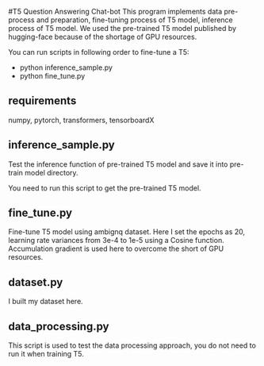 #T5 Question Answering Chat-bot
This program implements data pre-process and preparation, fine-tuning 
process of T5 model, inference process of T5 model. We used the pre-trained 
T5 model published by hugging-face because of the shortage of GPU resources.

You can run scripts in following order to fine-tune a T5:

* python inference_sample.py
* python fine_tune.py

## requirements
numpy, pytorch, transformers, tensorboardX

## inference_sample.py
Test the inference function of pre-trained T5 
model and save it into pre-train model directory.

You need to run this script to get the pre-trained T5 model.

## fine_tune.py
Fine-tune T5 model using ambignq dataset. Here I set the epochs as
20, learning rate variances from 3e-4 to 1e-5 using a Cosine function. 
Accumulation gradient is used here to overcome the short of GPU resources.

## dataset.py
I built my dataset here.

## data_processing.py
This script is used to test the data processing approach, you do not 
need to run it when training T5.
